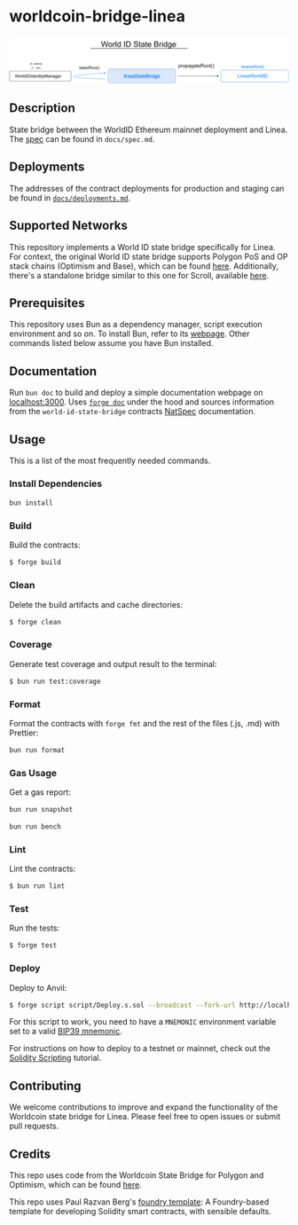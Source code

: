 # worldcoin-bridge-linea

![spec](docs/state-bridge.svg)

## Description

State bridge between the WorldID Ethereum mainnet deployment and Linea. The [spec](./docs/spec.md) can be found in
`docs/spec.md`.

## Deployments

The addresses of the contract deployments for production and staging can be found in
[`docs/deployments.md`](./docs/deployments.md#production).

## Supported Networks

This repository implements a World ID state bridge specifically for Linea. For context, the original World ID state
bridge supports Polygon PoS and OP stack chains (Optimism and Base), which can be found
[here](https://github.com/worldcoin/world-id-state-bridge). Additionally, there's a standalone bridge similar to this
one for Scroll, available [here](https://github.com/dragan2234/worldcoin-scroll-bridge).

## Prerequisites

This repository uses Bun as a dependency manager, script execution environment and so on. To install Bun, refer to its
[webpage](https://bun.sh/docs/installation). Other commands listed below assume you have Bun installed.

## Documentation

Run `bun doc` to build and deploy a simple documentation webpage on [localhost:3000](https://localhost:3000). Uses
[`forge doc`](https://book.getfoundry.sh/reference/forge/forge-doc#forge-doc) under the hood and sources information
from the `world-id-state-bridge` contracts [NatSpec](https://docs.soliditylang.org/en/latest/natspec-format.html)
documentation.

## Usage

This is a list of the most frequently needed commands.

### Install Dependencies

```sh
bun install
```

### Build

Build the contracts:

```sh
$ forge build
```

### Clean

Delete the build artifacts and cache directories:

```sh
$ forge clean
```

### Coverage

Generate test coverage and output result to the terminal:

```sh
$ bun run test:coverage
```

### Format

Format the contracts with `forge fmt` and the rest of the files (.js, .md) with Prettier:

```sh
bun run format
```

### Gas Usage

Get a gas report:

```sh
bun run snapshot
```

```sh
bun run bench
```

### Lint

Lint the contracts:

```sh
$ bun run lint
```

### Test

Run the tests:

```sh
$ forge test
```

### Deploy

Deploy to Anvil:

```sh
$ forge script script/Deploy.s.sol --broadcast --fork-url http://localhost:8545
```

For this script to work, you need to have a `MNEMONIC` environment variable set to a valid
[BIP39 mnemonic](https://iancoleman.io/bip39/).

For instructions on how to deploy to a testnet or mainnet, check out the
[Solidity Scripting](https://book.getfoundry.sh/tutorials/solidity-scripting.html) tutorial.

## Contributing

We welcome contributions to improve and expand the functionality of the Worldcoin state bridge for Linea. Please feel
free to open issues or submit pull requests.

## Credits

This repo uses code from the Worldcoin State Bridge for Polygon and Optimism, which can be found
[here](https://github.com/worldcoin/world-id-state-bridge).

This repo uses Paul Razvan Berg's [foundry template](https://github.com/paulrberg/foundry-template/): A Foundry-based
template for developing Solidity smart contracts, with sensible defaults.
